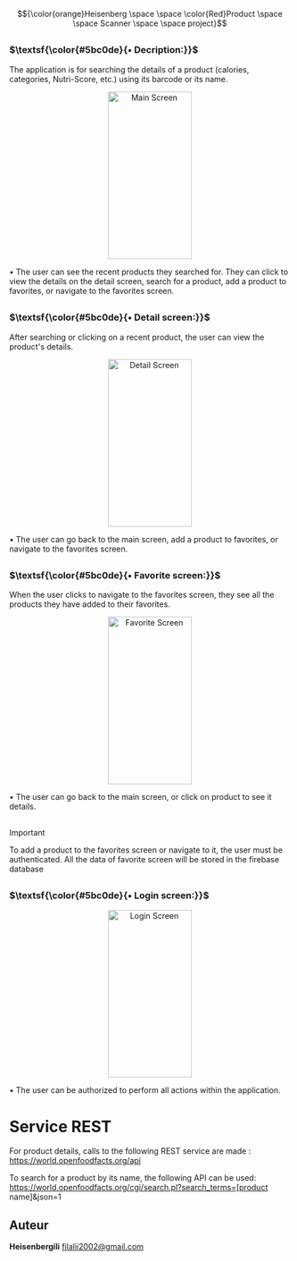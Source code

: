 $${\color{orange}Heisenberg \space \space \color{Red}Product \space \space Scanner \space \space project}$$

##

### $\textsf{\color{#5bc0de}{• Decription:}}$
The application is for searching the details of a product (calories, categories, Nutri-Score, etc.) using its barcode or its name.

<p align="center">
    <img src="https://github.com/user-attachments/assets/c140ab74-cddc-41d1-bf06-67e824bdbf70" alt="Main Screen" width="150" height="300">
<p>

•	The user can see the recent products they searched for. They can click to view the details on the detail screen, search for a product, add a product to favorites, or navigate to the favorites screen.

##

### $\textsf{\color{#5bc0de}{• Detail screen:}}$
After searching or clicking on a recent product, the user can view the product's details.

<p align="center">
    <img src="https://github.com/user-attachments/assets/b9e3d5dc-42b6-436b-8241-4d128453c9db" alt="Detail Screen" width="150" height="300">
<p>

•	The user can go back to the main screen, add a product to favorites, or navigate to the favorites screen.

##

### $\textsf{\color{#5bc0de}{• Favorite screen:}}$
When the user clicks to navigate to the favorites screen, they see all the products they have added to their favorites.

<p align="center">
    <img src="https://github.com/user-attachments/assets/184f851c-7f36-49cf-b5ee-5d5569ef5b9e" alt="Favorite Screen" width="150" height="300">
<p>

•	The user can go back to the main screen, or click on product to see it details.

##
> [!IMPORTANT]
> To add a product to the favorites screen or navigate to it, the user must be authenticated. 
> All the data of favorite screen will be stored in the firebase database  
##

### $\textsf{\color{#5bc0de}{• Login screen:}}$

<p align="center">
    <img src="https://github.com/user-attachments/assets/1d7c5186-e229-422e-b1d2-d0f6e395bab2" alt="Login Screen" width="150" height="300">
<p>

•	The user can be authorized to perform all actions within the application.


# Service REST

For product details, calls to the following REST service are made : https://world.openfoodfacts.org/api

To search for a product by its name, the following API can be used: https://world.openfoodfacts.org/cgi/search.pl?search_terms=[product name]&json=1


## Auteur

**Heisenbergili** filalii2002@gmail.com